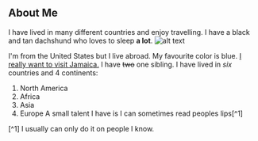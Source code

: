 ## About Me
I have lived in many different countries and enjoy travelling. I have a black and tan dachshund who loves to sleep **a lot**. 
![alt text](https://i1.pickpik.com/photos/784/194/412/dog-dachshund-studio-animal-preview.jpg)


I'm from the United States but I live abroad. My favourite color is blue.
[I really want to visit Jamaica.](https://www.sandals.com/blog/content/images/2019/07/9_SMB_11_BEACHLIFESTYLE_08753-2-2.jpg)
I have ~~two~~ one sibling.
I have lived in *six* countries and 4 continents:
1. North America
2. Africa
3. Asia
4. Europe
A small talent I have is I can sometimes read peoples lips[^1]

[^1] I usually can only do it on people I know.
<!--
**stellakr/stellakr** is a ✨ _special_ ✨ repository because its `README.md` (this file) appears on your GitHub profile.

Here are some ideas to get you started:

- 🔭 I’m currently working on ...
- 🌱 I’m currently learning ...
- 👯 I’m looking to collaborate on ...
- 🤔 I’m looking for help with ...
- 💬 Ask me about ...
- 📫 How to reach me: ...
- 😄 Pronouns: ...
- ⚡ Fun fact: ...
-->
